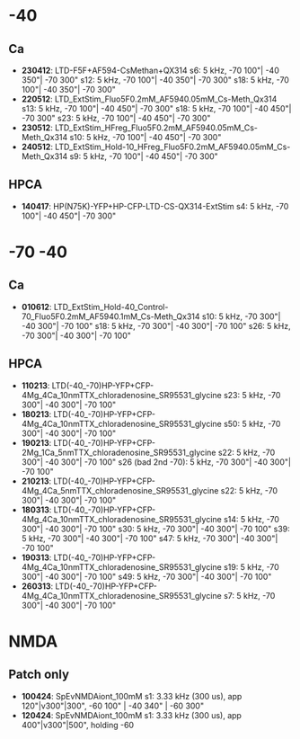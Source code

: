 # -40
## Ca
- __230412__: LTD-F5F+AF594-CsMethan+QX314
  s6: 5 kHz, -70 100"| -40 350"| -70 300"
  s12: 5 kHz, -70 100"| -40 350"| -70 300"
  s18: 5 kHz, -70 100"| -40 350"| -70 300"
- __220512__: LTD_ExtStim_Fluo5F0.2mM_AF5940.05mM_Cs-Meth_Qx314
  s13: 5 kHz, -70 100"| -40 450"| -70 300"
  s18: 5 kHz, -70 100"| -40 450"| -70 300"
  s23: 5 kHz, -70 100"| -40 450"| -70 300"
- __230512__: LTD_ExtStim_HFreg_Fluo5F0.2mM_AF5940.05mM_Cs-Meth_Qx314
  s10: 5 kHz, -70 100"| -40 450"| -70 300"
- __240512__: LTD_ExtStim_Hold-10_HFreg_Fluo5F0.2mM_AF5940.05mM_Cs-Meth_Qx314
  s9: 5 kHz, -70 100"| -40 450"| -70 300"

## HPCA
- __140417__: HP(N75K)-YFP+HP-CFP-LTD-CS-QX314-ExtStim
  s4: 5 kHz, -70 100"| -40 450"| -70 300"

# -70 -40
## Ca
- __010612__: LTD_ExtStim_Hold-40_Control-70_Fluo5F0.2mM_AF5940.1mM_Cs-Meth_Qx314
  s10: 5 kHz, -70 300"| -40 300"| -70 100"
  s18: 5 kHz, -70 300"| -40 300"| -70 100"
  s26: 5 kHz, -70 300"| -40 300"| -70 100"

## HPCA
- __110213__: LTD(-40_-70)HP-YFP+CFP-4Mg_4Ca_10nmTTX_chloradenosine_SR95531_glycine
  s23: 5 kHz, -70 300"| -40 300"| -70 100"
- __180213__: LTD(-40_-70)HP-YFP+CFP-4Mg_4Ca_10nmTTX_chloradenosine_SR95531_glycine
  s50: 5 kHz, -70 300"| -40 300"| -70 100"
- __190213__: LTD(-40_-70)HP-YFP+CFP-2Mg_1Ca_5nmTTX_chloradenosine_SR95531_glycine
  s22: 5 kHz, -70 300"| -40 300"| -70 100"
  s26 (bad 2nd -70): 5 kHz, -70 300"| -40 300"| -70 100"
- __210213__: LTD(-40_-70)HP-YFP+CFP-4Mg_4Ca_5nmTTX_chloradenosine_SR95531_glycine
  s22: 5 kHz, -70 300"| -40 300"| -70 100"
- __180313__: LTD(-40_-70)HP-YFP+CFP-4Mg_4Ca_10nmTTX_chloradenosine_SR95531_glycine
  s14: 5 kHz, -70 300"| -40 300"| -70 100"
  s30: 5 kHz, -70 300"| -40 300"| -70 100"
  s39: 5 kHz, -70 300"| -40 300"| -70 100"
  s47: 5 kHz, -70 300"| -40 300"| -70 100"
- __190313__: LTD(-40_-70)HP-YFP+CFP-4Mg_4Ca_10nmTTX_chloradenosine_SR95531_glycine
  s19: 5 kHz, -70 300"| -40 300"| -70 100"
  s49: 5 kHz, -70 300"| -40 300"| -70 100"
- __260313__: LTD(-40_-70)HP-YFP+CFP-4Mg_4Ca_10nmTTX_chloradenosine_SR95531_glycine
  s7: 5 kHz, -70 300"| -40 300"| -70 100"


# NMDA
## Patch only
- __100424__: SpEvNMDAiont_100mM
  s1: 3.33 kHz (300 us), app 120"|v300"|300", -60 100" | -40 340" | -60 300"
- __120424__: SpEvNMDAiont_100mM
  s1: 3.33 kHz (300 us), app 400"|v300"|500", holding -60